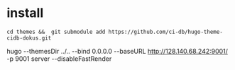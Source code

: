 # install

    cd themes &&  git submodule add https://github.com/ci-db/hugo-theme-cidb-dokus.git




hugo  --themesDir ../.. --bind  0.0.0.0 --baseURL http://128.140.68.242:9001/  -p 9001 server  --disableFastRender